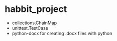 # habbit_project

- collections.ChainMap
- unittest.TestCase
- python-docx for creating .docx files with python 